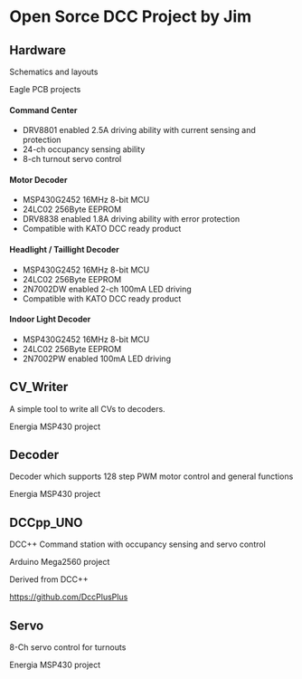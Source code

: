 # Open Sorce DCC Project by Jim

## Hardware

Schematics and layouts

Eagle PCB projects

#### Command Center

* DRV8801 enabled 2.5A driving ability with current sensing and protection
* 24-ch occupancy sensing ability
* 8-ch turnout servo control

#### Motor Decoder

* MSP430G2452 16MHz 8-bit MCU
* 24LC02 256Byte EEPROM
* DRV8838 enabled 1.8A driving ability with error protection
* Compatible with KATO DCC ready product

#### Headlight / Taillight Decoder

* MSP430G2452 16MHz 8-bit MCU
* 24LC02 256Byte EEPROM
* 2N7002DW enabled 2-ch 100mA LED driving
* Compatible with KATO DCC ready product

#### Indoor Light Decoder

* MSP430G2452 16MHz 8-bit MCU
* 24LC02 256Byte EEPROM
* 2N7002PW enabled 100mA LED driving

## CV_Writer

A simple tool to write all CVs to decoders.

Energia MSP430 project

## Decoder

Decoder which supports 128 step PWM motor control and general functions

Energia MSP430 project

## DCCpp_UNO

DCC++ Command station with occupancy sensing and servo control

Arduino Mega2560 project

Derived from DCC++

https://github.com/DccPlusPlus

## Servo

8-Ch servo control for turnouts

Energia MSP430 project
